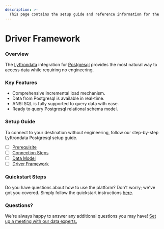 ```yaml
---
description: >-
  This page contains the setup guide and reference information for the Postgresql source connector.
---
```


# Driver Framework

### Overview

The [Lyftrondata](https://www.lyftrondata.com/) integration for [Postgresql](None) provides the most natural way to access data while requiring no engineering.

### Key Features

* Comprehensive incremental load mechanism.
* Data from Postgresql is available in real-time.&#x20;
* ANSI SQL is fully supported to query data with ease.
* Ready to query Postgresql relational schema model.

### Setup Guide

To connect to your destination without engineering, follow our step-by-step Lyftrondata Postgresql setup guide.

* [ ] [Prerequisite](../prerequisite.md)
* [ ] [Connection Steps](../connection-steps.md)
* [ ] [Data Model](../data-model/erd.md)
* [ ] [Driver Framework](../driver-framework/)

### Quickstart Steps

Do you have questions about how to use the platform? Don't worry; we've got you covered. Simply follow the quickstart instructions [here](../driver-framework/README.md).

### Questions? <a href="#questions" id="questions"></a>

We're always happy to answer any additional questions you may have! [Set up a meeting with our data experts.](https://www.lyftrondata.com/book-a-meeting/)


